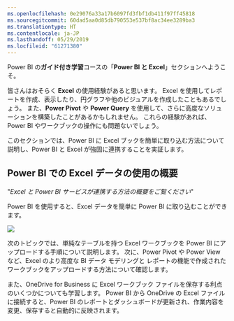 ```yaml
---
ms.openlocfilehash: 0e29076a33a17b6097fd3fbf1db411f97ff45818
ms.sourcegitcommit: 60dad5aa0d85db790553e537bf8ac34ee3289ba3
ms.translationtype: HT
ms.contentlocale: ja-JP
ms.lasthandoff: 05/29/2019
ms.locfileid: "61271380"
---
```

Power BI の**ガイド付き学習**コースの「**Power BI と Excel**」セクションへようこそ。

皆さんはおそらく **Excel** の使用経験があると思います。 Excel を使用してレポートを作成、表示したり、円グラフや他のビジュアルを作成したこともあるでしょう。 また、**Power Pivot** や **Power Query** を使用して、さらに高度なソリューションを構築したことがあるかもしれません。 これらの経験があれば、Power BI やワークブックの操作にも問題ないでしょう。

このセクションでは、Power BI に Excel ブックを簡単に取り込む方法について説明し、Power BI と Excel が強固に連携することを実証します。

## <a name="introduction-to-using-excel-data-in-power-bi"></a>Power BI での Excel データの使用の概要
"*Excel と Power BI サービスが連携する方法の概要をご覧ください*"

Power BI を使用すると、Excel データを簡単に Power BI に取り込むことができます。

![](media/5-1-intro-excel-data/5-1_1.png)

次のトピックでは、単純なテーブルを持つ Excel ワークブックを Power BI にアップロードする手順について説明します。 次に、Power Pivot や Power View など、Excel のより高度な BI データ モデリングと レポートの機能で作成されたワークブックをアップロードする方法について確認します。

また、OneDrive for Business に Excel ワークブック ファイルを保存する利点のいくつかについても学習します。 Power BI から OneDrive の Excel ファイルに接続すると、Power BI のレポートとダッシュボードが更新され、作業内容を変更、保存すると自動的に反映されます。

